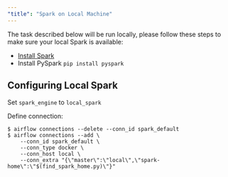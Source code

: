 ```yaml
---
"title": "Spark on Local Machine"
---
```

The task described below will be run locally,  please follow these steps to make sure your local Spark is available: 

* [Install Spark](https://spark.apache.org/downloads.html)
* Install PySpark `pip install pyspark` 


## Configuring Local Spark

Set `spark_engine` to `local_spark`

Define connection:
```shell
$ airflow connections --delete --conn_id spark_default
$ airflow connections --add \
    --conn_id spark_default \
    --conn_type docker \
    --conn_host local \
    --conn_extra "{\"master\":\"local\",\"spark-home\":\"$(find_spark_home.py)\"}"
```